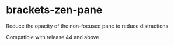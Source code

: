 # brackets-zen-pane

Reduce the opacity of the non-focused pane to reduce distractions

Compatible with release 44 and above